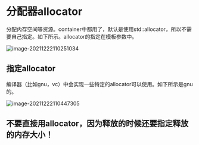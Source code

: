 # 分配器allocator

分配内存空间等资源。container中都用了，默认是使用std::allocator，所以不需要自己指定。如下所示。allocator的指定在模板参数中。

![image-20211222110251034](C:\Users\Godlight666\AppData\Roaming\Typora\typora-user-images\image-20211222110251034.png)

## 指定allocator

编译器（比如gnu，vc）中会实现一些特定的allocator可以使用。如下所示是gnu的。

![image-20211222110447305](C:\Users\Godlight666\AppData\Roaming\Typora\typora-user-images\image-20211222110447305.png)

## 不要直接用allocator，因为释放的时候还要指定释放的内存大小！